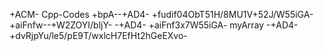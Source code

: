 +ACM- Cpp-Codes
+bpA--+AD4- +fudif04ObT51H/8MU1V+52J/W55iGA-
+aiFnfw--+W2ZOYI/bljY- -+AD4- +aiFnf3x7W55iGA-
myArray -+AD4- +dvRjpYu/le5/pE9T/wxlcH7EfHt2hGeEXvo-
